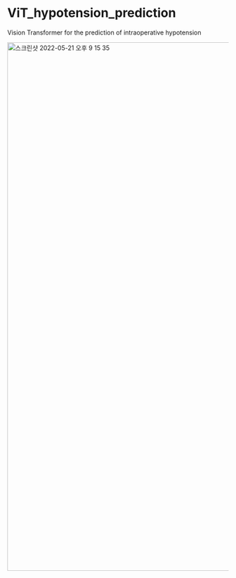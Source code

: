 # ViT_hypotension_prediction
Vision Transformer for the prediction of intraoperative hypotension


<img width="1201" alt="스크린샷 2022-05-21 오후 9 15 35" src="https://user-images.githubusercontent.com/77534983/169651081-e2081d92-4b81-4761-b9b9-861a12d15779.png">

